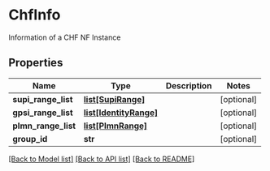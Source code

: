 # ChfInfo

Information of a CHF NF Instance
## Properties
Name | Type | Description | Notes
------------ | ------------- | ------------- | -------------
**supi_range_list** | [**list[SupiRange]**](SupiRange.md) |  | [optional] 
**gpsi_range_list** | [**list[IdentityRange]**](IdentityRange.md) |  | [optional] 
**plmn_range_list** | [**list[PlmnRange]**](PlmnRange.md) |  | [optional] 
**group_id** | **str** |  | [optional] 

[[Back to Model list]](../README.md#documentation-for-models) [[Back to API list]](../README.md#documentation-for-api-endpoints) [[Back to README]](../README.md)


